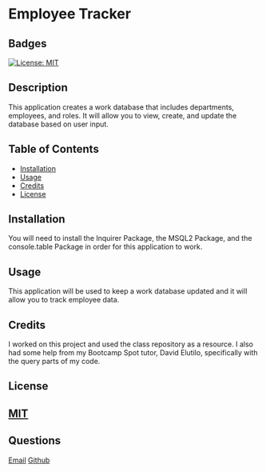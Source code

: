 # Employee Tracker
            
## Badges
[![License: MIT](https://img.shields.io/badge/License-MIT-yellow.svg)](https://opensource.org/licenses/MIT)
## Description
This application creates a work database that includes departments, employees, and roles. It will allow you to view, create, and update the database based on user input.

## Table of Contents

- [Installation](#installation)
- [Usage](#usage)
- [Credits](#credits)
- [License](#license)

## Installation
You will need to install the Inquirer Package, the MSQL2 Package, and the console.table Package in order for this application to work.

## Usage
This application will be used to keep a work database updated and it will allow you to track employee data.

## Credits
I worked on this project and used the class repository as a resource. I also had some help from my Bootcamp Spot tutor, David Elutilo, specifically with the query parts of my code.

## License
[MIT](https://choosealicense.com/licenses/mit/)
---

## Questions
[Email](mailto:michaelicampbell8@gmail.com)
[Github](https://www.github.com/mcampb8)
